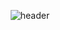 <div align="center">
  
  ![header](https://capsule-render.vercel.app/api?type=Waving&color=auto&height=150&section=header&text=Haseong%20Jung&fontColor=ffffff&fontSize=35&animation=fadeIn&fontAlignY=20)
</div>
